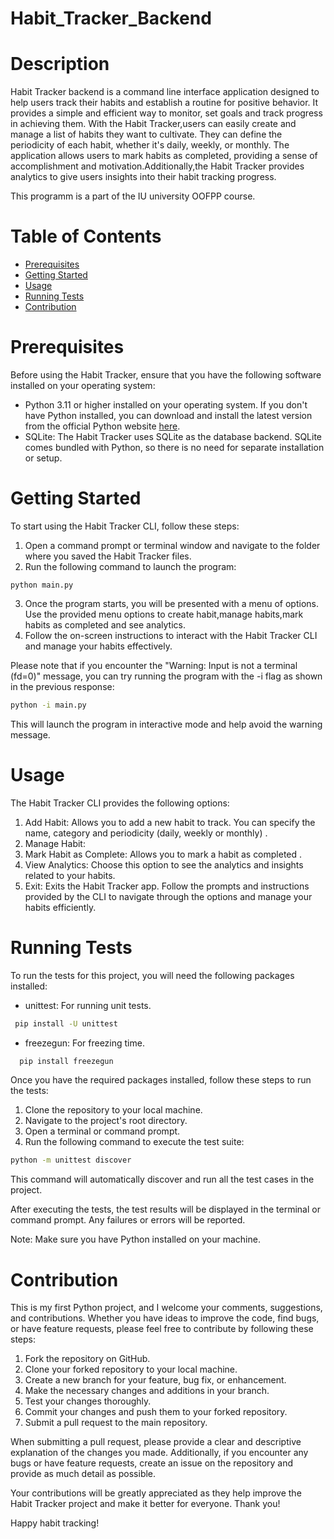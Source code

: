 # Habit_Tracker_Backend
# Description 
Habit Tracker backend is a command line interface application designed to help users track their habits and establish a routine for positive behavior. It provides a simple and efficient way to monitor, set goals and track progress in achieving them.
With the Habit Tracker,users can easily create and manage a list of habits they want to cultivate. They can define the periodicity of each habit, whether it's daily, weekly, or monthly. The application allows users to mark habits as completed, providing a sense of accomplishment and motivation.Additionally,the Habit Tracker provides analytics to give users insights into their habit tracking progress.

This programm is a part of the IU university OOFPP course. 

# Table of Contents

- [Prerequisites](#prerequisites)
- [Getting Started](#getting-started)
- [Usage](#usage)
- [Running Tests](#running-tests)
- [Contribution](#contribution)

# Prerequisites
Before using the Habit Tracker, ensure that you have the following software installed on your operating system: 

- Python 3.11 or higher installed on your operating system. If you don't have Python installed, you can download and install the latest version from the official Python website [here](https://www.python.org/downloads/).
- SQLite: The Habit Tracker uses SQLite as the database backend. SQLite comes bundled with Python, so there is no need for separate installation or setup.

# Getting Started 
To start using the Habit Tracker CLI, follow these steps:
1. Open a command prompt or terminal window and navigate to the folder where you saved the Habit Tracker files.
2. Run the following command to launch the program:
```
python main.py
```
3. Once the program starts, you will be presented with a menu of options. Use the provided menu options to create habit,manage habits,mark habits as completed and see analytics.
4. Follow the on-screen instructions to interact with the Habit Tracker CLI and manage your habits effectively.

Please note that if you encounter the "Warning: Input is not a terminal (fd=0)" message, you can try running the program with the -i flag as shown in the previous response:

```bash
python -i main.py
```
This will launch the program in interactive mode and help avoid the warning message.

# Usage
The Habit Tracker CLI provides the following options:
1. Add Habit: Allows you to add a new habit to track. You can specify the name, category and periodicity (daily, weekly or monthly) .
2. Manage Habit: 
3. Mark Habit as Complete: Allows you to mark a habit as completed .
5. View Analytics: Choose this option to see the analytics and insights related to your habits.
4. Exit: Exits the Habit Tracker app.
Follow the prompts and instructions provided by the CLI to navigate through the options and manage your habits efficiently.

# Running Tests
To run the tests for this project, you will need the following packages installed:

- unittest: For running unit tests.

 ```bash
  pip install -U unittest
 ```
- freezegun: For freezing time.

```bash
  pip install freezegun
```
Once you have the required packages installed, follow these steps to run the tests:

1. Clone the repository to your local machine.
2. Navigate to the project's root directory.
3. Open a terminal or command prompt.
4. Run the following command to execute the test suite:

```bash
python -m unittest discover
```
This command will automatically discover and run all the test cases in the project.

After executing the tests, the test results will be displayed in the terminal or command prompt. Any failures or errors will be reported.

Note: Make sure you have Python installed on your machine.

# Contribution
This is my first Python project, and I welcome your comments, suggestions, and contributions. Whether you have ideas to improve the code, find bugs, or have feature requests, please feel free to contribute by following these steps:

1. Fork the repository on GitHub.
2. Clone your forked repository to your local machine.
3. Create a new branch for your feature, bug fix, or enhancement.
4. Make the necessary changes and additions in your branch.
5. Test your changes thoroughly.
6. Commit your changes and push them to your forked repository.
7. Submit a pull request to the main repository.

When submitting a pull request, please provide a clear and descriptive explanation of the changes you made.
Additionally, if you encounter any bugs or have feature requests, create an issue on the repository and provide as much detail as possible.

Your contributions will be greatly appreciated as they help improve the Habit Tracker project and make it better for everyone. Thank you!

Happy habit tracking!
